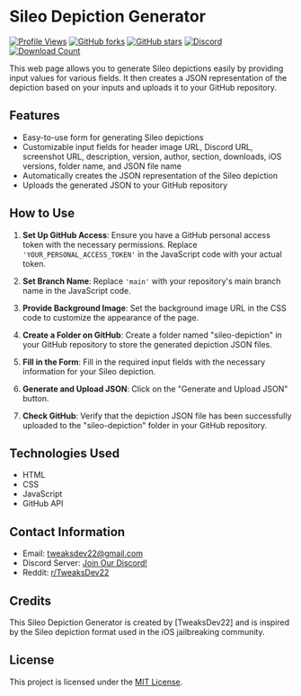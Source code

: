 # Sileo Depiction Generator
[![Profile Views](https://komarev.com/ghpvc/?username=TweaksDev22)](https://github.com/TweaksDev22)
[![GitHub forks](https://img.shields.io/github/forks/TweaksDev22/Sileo-Depiction-Generator)](https://github.com/TweaksDev22/Sileo-Depiction-Generator)
[![GitHub stars](https://img.shields.io/github/stars/TweaksDev22/Sileo-Depiction-Generator)](https://github.com/TweaksDev22/Sileo-Depiction-Generator)
[![Discord](https://img.shields.io/badge/Discord-TweaksDev22-blue?style=flat-square&logo=discord)](https://discord.gg/Q67N6VFXnJ)
[![Download Count](https://img.shields.io/github/downloads/TweaksDev22/TweaksDev22/Sileo-Depiction-Generator/total)](https://github.com/TweaksDev22/TweaksDev22/Sileo-Depiction-Generator)

This web page allows you to generate Sileo depictions easily by providing input values for various fields. It then creates a JSON representation of the depiction based on your inputs and uploads it to your GitHub repository.

## Features

- Easy-to-use form for generating Sileo depictions
- Customizable input fields for header image URL, Discord URL, screenshot URL, description, version, author, section, downloads, iOS versions, folder name, and JSON file name
- Automatically creates the JSON representation of the Sileo depiction
- Uploads the generated JSON to your GitHub repository

## How to Use

1. **Set Up GitHub Access**: Ensure you have a GitHub personal access token with the necessary permissions. Replace `'YOUR_PERSONAL_ACCESS_TOKEN'` in the JavaScript code with your actual token.

2. **Set Branch Name**: Replace `'main'` with your repository's main branch name in the JavaScript code.

3. **Provide Background Image**: Set the background image URL in the CSS code to customize the appearance of the page.

4. **Create a Folder on GitHub**: Create a folder named "sileo-depiction" in your GitHub repository to store the generated depiction JSON files.

5. **Fill in the Form**: Fill in the required input fields with the necessary information for your Sileo depiction.

6. **Generate and Upload JSON**: Click on the "Generate and Upload JSON" button.

7. **Check GitHub**: Verify that the depiction JSON file has been successfully uploaded to the "sileo-depiction" folder in your GitHub repository.

## Technologies Used

- HTML
- CSS
- JavaScript
- GitHub API

## Contact Information

- Email: [tweaksdev22@gmail.com](mailto:tweaksdev22@gmail.com)
- Discord Server: [Join Our Discord!](https://discord.gg/Q67N6VFXnJ)
- Reddit: [r/TweaksDev22](https://www.reddit.com/r/TweaksDev22/)

## Credits

This Sileo Depiction Generator is created by [TweaksDev22] and is inspired by the Sileo depiction format used in the iOS jailbreaking community.

## License

This project is licensed under the [MIT License](LICENSE).
